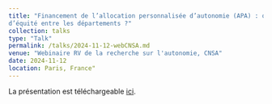 ```yaml
---
title: "Financement de l’allocation personnalisée d’autonomie (APA) : quels enjeux
d’équité entre les départements ?"
collection: talks
type: "Talk"
permalink: /talks/2024-11-12-webCNSA.md
venue: "Webinaire RV de la recherche sur l'autonomie, CNSA"
date: 2024-11-12
location: Paris, France"
---
```


La présentation est téléchargeable [ici](../talks/2024-11-12-webCNSA.md).
